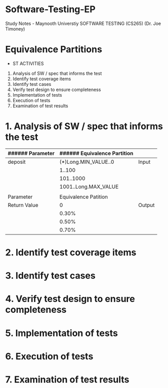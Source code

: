 # Software-Testing-EP

Study Notes - Maynooth Universtiy SOFTWARE TESTING (CS265) (Dr. Joe Timoney) 

# Equivalence Partitions

- ST ACTIVITIES

1. Analysis of SW / spec that informs the test
2. Identify test coverage items
3. Identify test cases
4. Verify test design to ensure completeness
5. Implementation of tests
6. Execution of tests
7. Examination of test results

# 1. Analysis of SW / spec that informs the test

| ###### Parameter    | ###### Equivalence Partition |         |
|--------------|-----------------------|---------|
| deposit      | (*)Long.MIN_VALUE..0  | Input   |
|              | 1..100                |         |
|              | 101..1000             |         |
|              | 1001..Long.MAX_VALUE  |         |
|              |                       |         |
| Parameter    | Equivalence Patition  |         |
| Return Value | 0                     | Output  |
|              | 0.30%                 |         |
|              | 0.50%                 |         |
|              | 0.70%                 |         |


# 2. Identify test coverage items
# 3. Identify test cases
# 4. Verify test design to ensure completeness
# 5. Implementation of tests
# 6. Execution of tests
# 7. Examination of test results
